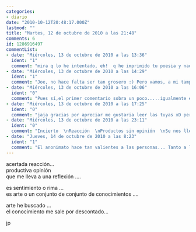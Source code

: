 ```yaml
---
categories:
- diario
date: "2010-10-12T20:48:17.000Z"
lastmod: ""
title: "Martes, 12 de octubre de 2010 a las 21:48"
comments: 6
id: 1286916497
commentList:
- date: "Miércoles, 13 de octubre de 2010 a las 13:36"
  ident: "1"
  comment: "mira q lo he intentado, eh!  q he imprimido tu poesia y nada, que ni siquiera sirve para limpiarse el culo."
- date: "Miércoles, 13 de octubre de 2010 a las 14:29"
  ident: "1"
  comment: "Joe, no hace falta ser tan grosero :) Pero vamos, a mi tampoco me dice nada..."
- date: "Miércoles, 13 de octubre de 2010 a las 16:06"
  ident: "0"
  comment: "Pues sí,el primer comentario sobra un poco.....igualmente el poema me deja frío,pero no hace falta ponerse así."
- date: "Miércoles, 13 de octubre de 2010 a las 17:25"
  ident: "0"
  comment: "jaja gracias por apreciar me gustaria leer las tuyas xD pero weno xD"
- date: "Miércoles, 13 de octubre de 2010 a las 23:11"
  ident: "0"
  comment: "Incierto  \nReacción  \nProductos sin opinión  \nSe nos llevan  \nSe nos llevan  \nEspejos sin reflexión  \n  \nSentir  \nRima  \nPoema sin sentido  \nNo es arte  \nNo es arte  \nNi conocimiento escrito  \n  \nBúsqueda  \nSalida  \nContando hacia atrás  \nNo tienes  \nNo tienes  \nNunca lo tendrás"
- date: "Jueves, 14 de octubre de 2010 a las 8:23"
  ident: "1"
  comment: "El anonimato hace tan valientes a las personas... Tanto a las que publican entradas como a las que las comentan"
---
```


acertada reacción...  
productiva opinión  
que me lleva a una reflexión ....  
  
es sentimiento o rima ...  
es arte o un conjunto de conjunto de conocimientos ....  
  
arte he buscado ...  
el conocimiento me sale por descontado...  
  
jp